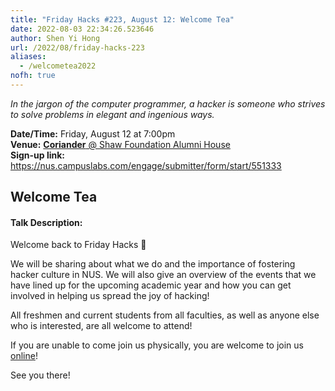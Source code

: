 ```yaml
---
title: "Friday Hacks #223, August 12: Welcome Tea"
date: 2022-08-03 22:34:26.523646
author: Shen Yi Hong
url: /2022/08/friday-hacks-223
aliases:
  - /welcometea2022
nofh: true
---
```


<em>In the jargon of the computer programmer, a hacker is someone who strives to solve problems in elegant and ingenious ways.</em>

**Date/Time:** Friday, August 12 at 7:00pm<br />
**Venue:** [**Coriander** @ Shaw Foundation Alumni House](https://goo.gl/maps/V1U2CYeW4Ct6Hu6g9)<br />
**Sign-up link:** https://nus.campuslabs.com/engage/submitter/form/start/551333

## Welcome Tea

#### Talk Description:

Welcome back to Friday Hacks 👋

We will be sharing about what we do and the importance of fostering hacker culture in NUS. We will also give an overview of the events that we have lined up for the upcoming academic year and how you can get involved in helping us spread the joy of hacking!

All freshmen and current students from all faculties, as well as anyone else who is interested, are all welcome to attend!

If you are unable to come join us physically, you are welcome to join us [online](https://nus-sg.zoom.us/j/89065336025?pwd=a0d4ZkRQMHZwNUFEL2hMcFFwZUNVdz09)!

See you there!
